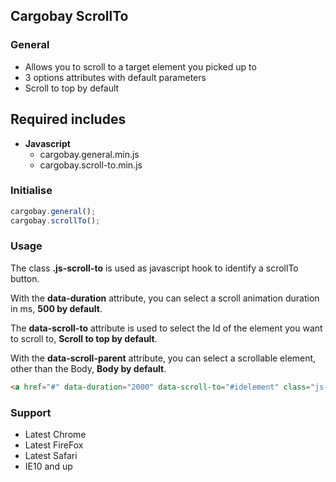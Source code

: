 ## Cargobay ScrollTo

### General
- Allows you to scroll to a target element you picked up to
- 3 options attributes with default parameters
- Scroll to top by default


## Required includes
- **Javascript**
    - cargobay.general.min.js
    - cargobay.scroll-to.min.js


### Initialise
```javascript
cargobay.general();
cargobay.scrollTo();
```

### Usage
The class **.js-scroll-to** is used as javascript hook to identify a scrollTo button.

With the **data-duration** attribute, you can select a scroll animation duration in ms, **500 by default**.

The **data-scroll-to** attribute is used to select the Id of the element you want to scroll to, **Scroll to top by default**.

With the **data-scroll-parent** attribute, you can select a scrollable element, other than the Body, **Body by default**.

```html
<a href="#" data-duration="2000" data-scroll-to="#idelement" class="js-scroll-to">Scroll to element</a>
```



### Support
- Latest Chrome
- Latest FireFox
- Latest Safari
- IE10 and up
